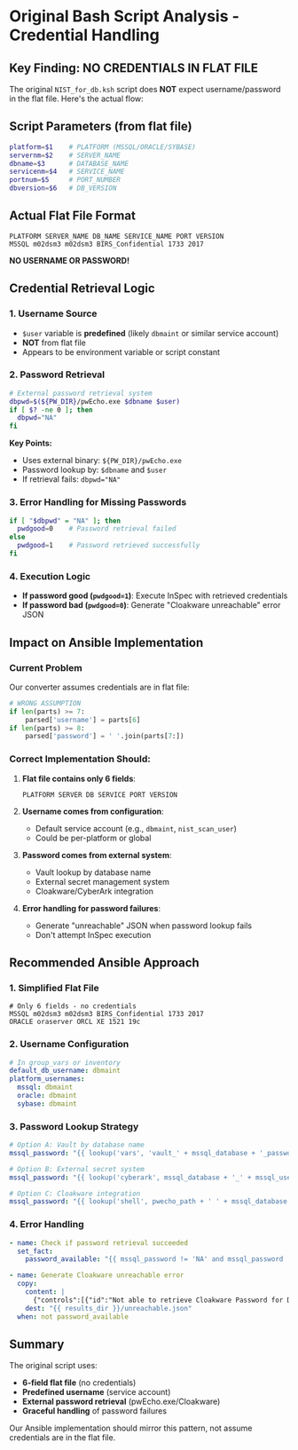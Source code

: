# Original Bash Script Analysis - Credential Handling

## Key Finding: NO CREDENTIALS IN FLAT FILE

The original `NIST_for_db.ksh` script does **NOT** expect username/password in the flat file. Here's the actual flow:

## Script Parameters (from flat file)
```bash
platform=$1    # PLATFORM (MSSQL/ORACLE/SYBASE)
servernm=$2    # SERVER_NAME
dbname=$3      # DATABASE_NAME
servicenm=$4   # SERVICE_NAME
portnum=$5     # PORT_NUMBER
dbversion=$6   # DB_VERSION
```

## Actual Flat File Format
```
PLATFORM SERVER_NAME DB_NAME SERVICE_NAME PORT VERSION
MSSQL m02dsm3 m02dsm3 BIRS_Confidential 1733 2017
```
**NO USERNAME OR PASSWORD!**

## Credential Retrieval Logic

### 1. Username Source
- `$user` variable is **predefined** (likely `dbmaint` or similar service account)
- **NOT** from flat file
- Appears to be environment variable or script constant

### 2. Password Retrieval
```bash
# External password retrieval system
dbpwd=$(${PW_DIR}/pwEcho.exe $dbname $user)
if [ $? -ne 0 ]; then
  dbpwd="NA"
fi
```

**Key Points:**
- Uses external binary: `${PW_DIR}/pwEcho.exe`
- Password lookup by: `$dbname` and `$user`
- If retrieval fails: `dbpwd="NA"`

### 3. Error Handling for Missing Passwords
```bash
if [ "$dbpwd" = "NA" ]; then
  pwdgood=0    # Password retrieval failed
else
  pwdgood=1    # Password retrieved successfully
fi
```

### 4. Execution Logic
- **If password good (`pwdgood=1`)**: Execute InSpec with retrieved credentials
- **If password bad (`pwdgood=0`)**: Generate "Cloakware unreachable" error JSON

## Impact on Ansible Implementation

### Current Problem
Our converter assumes credentials are in flat file:
```python
# WRONG ASSUMPTION
if len(parts) >= 7:
    parsed['username'] = parts[6]
if len(parts) >= 8:
    parsed['password'] = ' '.join(parts[7:])
```

### Correct Implementation Should:

1. **Flat file contains only 6 fields**:
   ```
   PLATFORM SERVER DB SERVICE PORT VERSION
   ```

2. **Username comes from configuration**:
   - Default service account (e.g., `dbmaint`, `nist_scan_user`)
   - Could be per-platform or global

3. **Password comes from external system**:
   - Vault lookup by database name
   - External secret management system
   - Cloakware/CyberArk integration

4. **Error handling for password failures**:
   - Generate "unreachable" JSON when password lookup fails
   - Don't attempt InSpec execution

## Recommended Ansible Approach

### 1. Simplified Flat File
```
# Only 6 fields - no credentials
MSSQL m02dsm3 m02dsm3 BIRS_Confidential 1733 2017
ORACLE oraserver ORCL XE 1521 19c
```

### 2. Username Configuration
```yaml
# In group_vars or inventory
default_db_username: dbmaint
platform_usernames:
  mssql: dbmaint
  oracle: dbmaint
  sybase: dbmaint
```

### 3. Password Lookup Strategy
```yaml
# Option A: Vault by database name
mssql_password: "{{ lookup('vars', 'vault_' + mssql_database + '_password') }}"

# Option B: External secret system
mssql_password: "{{ lookup('cyberark', mssql_database + '_' + mssql_username) }}"

# Option C: Cloakware integration
mssql_password: "{{ lookup('shell', pwecho_path + ' ' + mssql_database + ' ' + mssql_username) }}"
```

### 4. Error Handling
```yaml
- name: Check if password retrieval succeeded
  set_fact:
    password_available: "{{ mssql_password != 'NA' and mssql_password != '' }}"

- name: Generate Cloakware unreachable error
  copy:
    content: |
      {"controls":[{"id":"Not able to retrieve Cloakware Password for DBMAINT Account","status":"Unreachable"}]}
    dest: "{{ results_dir }}/unreachable.json"
  when: not password_available
```

## Summary

The original script uses:
- **6-field flat file** (no credentials)
- **Predefined username** (service account)
- **External password retrieval** (pwEcho.exe/Cloakware)
- **Graceful handling** of password failures

Our Ansible implementation should mirror this pattern, not assume credentials are in the flat file.